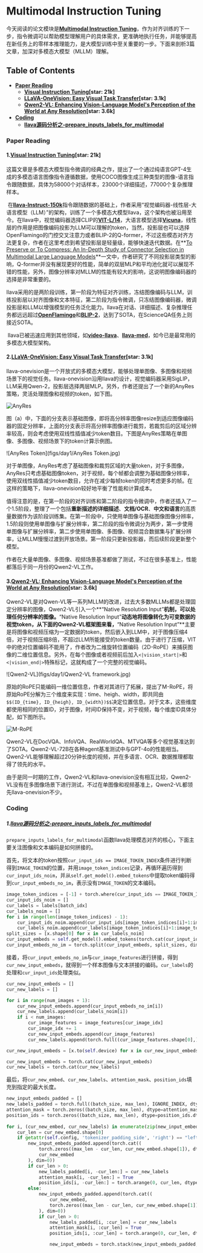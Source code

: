# Multimodal Instruction Tuning

今天阅读的论文模块是[**Multimodal Instruction Tuning**](https://github.com/BradyFU/Awesome-Multimodal-Large-Language-Models?tab=readme-ov-file#multimodal-instruction-tuning)，作为对齐训练的下一步，指令微调可以帮助模型理解用户的具体需求，更准确地执行任务，并能够提高在新任务上的零样本推理能力，是大模型训练中至关重要的一步。下面来剖析3篇文章，加深对多模态大模型（MLLM）理解。

## Table of Contents
- [**Paper Reading**](#Paper-Reading)
  - [**Visual Instruction Tuning**](#Visual-Instruction-Tuning)**[star: 21k]**
  - [**LLaVA-OneVision: Easy Visual Task Transfer**](#LLaVA-OneVision-Easy-Visual-Task-Transfer)**[star: 3.1k]**
  - [**Qwen2-VL: Enhancing Vision-Language Model's Perception of the World at Any Resolution**](#Qwen2-VL-Enhancing-Vision-Language-Models-Perception-of-the-World-at-Any-Resolution)**[star: 3.6k]**
- [**Coding**](#Coding)
  - [**llava源码分析之-prepare_inputs_labels_for_multimodal**](#llava源码分析之-prepare-inputs-labels-for-multimodal)



### Paper Reading

#### <a id="Visual-Instruction-Tuning"></a>1.[**Visual Instruction Tuning**](https://arxiv.org/pdf/2304.08485)**[star: 21k]**

​		这篇文章是多模态大模型指令微调的经典之作，提出了一个通过纯语言GPT-4生成的多模态语言图像指令遵循数据，使用COCO图像生成三种类型的图像-语言指令跟随数据，具体为58000个对话样本，23000个详细描述，77000个复杂推理样本。

​		在[**llava-Instruct-150k**](https://huggingface.co/datasets/liuhaotian/LLaVA-Instruct-150K)指令跟随数据的基础上，作者采用“视觉编码器-线性层-大语言模型（LLM）”的架构，训练了一个多模态大模型llava，这个架构也被沿用至今。在llava中，视觉编码器选择CLIP的[**VIT-L/14**](https://huggingface.co/openai/clip-vit-large-patch14)，大语言模型选择[**Vicuna**](https://huggingface.co/lmsys/vicuna-7b-v1.5)，线性层的作用是把图像编码投影为LLM可以理解的token，当然，投影层也可以选择OpenFlamingo的门控交叉注意力或者BLIP-2的Q-former，不过这些模态对齐方法更复杂，作者在这里考虑到希望投影层是轻量级，能够快速迭代数据。在**[To Preserve or To Compress: An In-Depth Study of Connector Selection in Multimodal Large Language Models](https://arxiv.org/pdf/2410.06765)**一文中，作者研究了不同投影层类型的影响，Q-former并没有展现更好的性能，简单的双层MLP和平均池化就可以展现不错的性能，另外，图像分辨率对MLLM的性能有较大的影响，这说明图像编码器的选择是非常重要的。

​		llava采用的是两阶段训练，第一阶段为特征对齐训练，冻结图像编码与LLM，训练投影层以对齐图像和文本特征，第二阶段为指令微调，只冻结图像编码器，微调投影层和LLM以增强模型的任务泛化能力。llava在对话、详细描述、复杂推理任务都远远超过[**OpenFlamingo**](https://arxiv.org/pdf/2308.01390)和[**BLIP-2**](https://arxiv.org/pdf/2301.12597)，达到了SOTA，在ScienceQA任务上则接近SOTA。

​	llava已被迅速应用到其他领域，如[**video-llava**](https://arxiv.org/pdf/2311.10122)、[**llava-med**](https://arxiv.org/pdf/2306.00890)，如今已是最常用的多模态大模型架构。



#### <a id="LLaVA-OneVision-Easy-Visual-Task-Transfer"></a>2.[**LLaVA-OneVision: Easy Visual Task Transfer**](https://arxiv.org/pdf/2408.03326)**[star: 3.1k]**

​		llava-onevision是一个开放式的多模态大模型，能够处理单图像、多图像和视频场景下的视觉任务。llava-onevision沿用llava的设计，视觉编码器采用SigLIP，LLM采用Qwen-2，投影层选择两层MLP。另外，作者还提出了一个新的AnyRes策略，灵活处理图像和视频的token，如下图。

![AnyRes](figs/day1/AnyRes.jpg)

​		图（a）中，下面的分支表示基础图像，即将高分辨率图像resize到适应图像编码器的固定分辨率，上面的分支表示将高分辨率图像进行裁剪，若裁剪后的区域分辨率较高，则会考虑使用双线性插值减少token数目。下图是AnyRes策略在单图像、多图像、视频场景下的token计算示例图。

![AnyRes Token](figs/day1/AnyRes Token.jpg)

​		对于单图像，AnyRes考虑了基础图像和裁剪区域的大量token，对于多图像，AnyRes只考虑基础图像token，对于视频，每个帧都会调整为基础图像分辨率，使用双线性插值减少token数目，允许在减少每帧token的同时考虑更多的帧。在这样的策略下，llava-onevision较好地平衡了性能和计算成本。

​		值得注意的是，在第一阶段的对齐训练和第二阶段的指令微调中，作者还插入了一个1.5阶段，整理了一个包括**重新描述的详细描述**、**文档/OCR**、**中文和语言**的高质量数据作为该阶段训练集。在第一阶段中，只使用单图像与基础图像图像分辨率，1.5阶段则使用单图像与扩展分辨率，第二阶段的指令微调分为两步，第一步使用单图像与扩展分辨率，第二步使用单图像、多图像、视频混合数据集与扩展分辨率，让MLLM慢慢过渡到开放场景。第一阶段只更新投影器，而后续阶段更新整个模型。

​		作者在大量单图像、多图像、视频场景基准都做了测试，不过在很多基准上，性能都落后于同一月份的Qwen2-VL工作。



#### 3.<a id="Qwen2-VL-Enhancing-Vision-Language-Models-Perception-of-the-World-at-Any-Resolution"></a>[**Qwen2-VL: Enhancing Vision-Language Model's Perception of the World at Any Resolution**](https://arxiv.org/pdf/2409.12191)**[star: 3.6k]**

​		Qwen2-VL是对Qwen-VL等一系列MLLM的改进，过去大多数MLLMs都是处理固定分辨率的图像，Qwen2-VL引入一个**“Native Resolution Input”**机制，可以处理任何分辨率的图像。**“Native Resolution Input”**动态地将图像转化为可变数据的视觉token，从下面的Qwen2-VL框架图来看，**“Native Resolution Input”**主要是将图像和视频压缩为一定数据的token，然后嵌入到LLM中，对于图像压缩4倍，对于视频压缩8倍，不超过LLM所能接受的token数量。由于进行了压缩，VIT中的绝对位置编码不能用了，作者改为二维旋转位置编码（2D-RoPE）来捕获图像的二维位置信息。另外，在每个图像或者视频前后加入`<|vision_start|>`和`<|vision_end|>`特殊标记，这就构成了一个完整的视觉编码。

![Qwen2-VL](figs/day1/Qwen2-VL framework.jpg)

​		原始的RoPE只能编码一维位置信息，作者对其进行了拓展，提出了M-RoPE，将原始RoPE分解为三个维度来实现：time、heigh、width，即共同由`$$(ID_{time}, ID_{heigh}, ID_{width})$$`决定位置信息。对于文本，这些维度都使用相同的位置ID，对于图像，时间ID保持不变，对于视频，每个维度ID具体分配，如下图所示。

![M-RoPE](figs/day1/M-RoPE.jpg)

​		Qwen2-VL在DocVQA、InfoVQA、RealWorldQA、MTVQA等多个视觉基准达到了SOTA。Qwen2-VL-72B在各种agent基准测试中与GPT-4o的性能相当。Qwen2-VL能够理解超过20分钟长度的视频，并在多语言、OCR、数据推理都取得了领先的水平。

​		由于是同一时期的工作，Qwen2-VL和llava-onevision没有相互比较，Qwen2-VL没有在多图像场景下进行测试，不过在单图像和视频基准上，Qwen2-VL都领先llava-onevision不少。



### Coding

##### 1.<a id="llava源码分析之-prepare-inputs-labels-for-multimodal"></a>[**llava源码分析之-prepare_inputs_labels_for_multimodal**](https://github.com/haotian-liu/LLaVA/blob/c121f0432da27facab705978f83c4ada465e46fd/llava/model/llava_arch.py#L145)

​		`prepare_inputs_labels_for_multimodal`函数llava处理模态对齐的核心，下面主要关注图像和文本编码是如何拼接的。

首先，将文本的token按照`cur_input_ids == IMAGE_TOKEN_INDEX`条件进行判断得到`IMAGE_TOKEN`的位置，并用`image_token_indices`记录，再循环遍历得到`cur_input_ids_noim`，并从`self.get_model().embed_tokens`中提取token编码得到`cur_input_embeds_no_im`，表示没有`IMAGE_TOKEN`的文本编码。

```python
image_token_indices = [-1] + torch.where(cur_input_ids == IMAGE_TOKEN_INDEX)[0].tolist() + [cur_input_ids.shape[0]]
cur_input_ids_noim = []
cur_labels = labels[batch_idx]
cur_labels_noim = []
for i in range(len(image_token_indices) - 1):
    cur_input_ids_noim.append(cur_input_ids[image_token_indices[i]+1:image_token_indices[i+1]])
    cur_labels_noim.append(cur_labels[image_token_indices[i]+1:image_token_indices[i+1]])
split_sizes = [x.shape[0] for x in cur_labels_noim]
cur_input_embeds = self.get_model().embed_tokens(torch.cat(cur_input_ids_noim))
cur_input_embeds_no_im = torch.split(cur_input_embeds, split_sizes, dim=0)
```

接着，将`cur_input_embeds_no_im`与`cur_image_features`进行拼接，得到`cur_new_input_embeds`，就得到一个样本图像与文本拼接的编码。`cur_labels`的处理和`cur_input_ids`处理类似。

```python
cur_new_input_embeds = []
cur_new_labels = []

for i in range(num_images + 1):
	cur_new_input_embeds.append(cur_input_embeds_no_im[i])
	cur_new_labels.append(cur_labels_noim[i])
	if i < num_images:
		cur_image_features = image_features[cur_image_idx]
		cur_image_idx += 1
		cur_new_input_embeds.append(cur_image_features)
		cur_new_labels.append(torch.full((cur_image_features.shape[0],), IGNORE_INDEX, device=cur_labels.device, dtype=cur_labels.dtype))

cur_new_input_embeds = [x.to(self.device) for x in cur_new_input_embeds]

cur_new_input_embeds = torch.cat(cur_new_input_embeds)
cur_new_labels = torch.cat(cur_new_labels)
```

最后，将`cur_new_embed`、`cur_new_labels`、`attention_mask`、`position_ids`填充到指定的最大长度。

```python
new_input_embeds_padded = []
new_labels_padded = torch.full((batch_size, max_len), IGNORE_INDEX, dtype=new_labels[0].dtype, device=new_labels[0].device)
attention_mask = torch.zeros((batch_size, max_len), dtype=attention_mask.dtype, device=attention_mask.device)
position_ids = torch.zeros((batch_size, max_len), dtype=position_ids.dtype, device=position_ids.device)
        
for i, (cur_new_embed, cur_new_labels) in enumerate(zip(new_input_embeds, new_labels)):
    cur_len = cur_new_embed.shape[0]
    if getattr(self.config, 'tokenizer_padding_side', 'right') == "left":
        new_input_embeds_padded.append(torch.cat((
            torch.zeros((max_len - cur_len, cur_new_embed.shape[1]), dtype=cur_new_embed.dtype, device=cur_new_embed.device),
            cur_new_embed
        ), dim=0))
        if cur_len > 0:
            new_labels_padded[i, -cur_len:] = cur_new_labels
            attention_mask[i, -cur_len:] = True
            position_ids[i, -cur_len:] = torch.arange(0, cur_len, dtype=position_ids.dtype, device=position_ids.device)
        else:
            new_input_embeds_padded.append(torch.cat((
                cur_new_embed,
                torch.zeros((max_len - cur_len, cur_new_embed.shape[1]), dtype=cur_new_embed.dtype, device=cur_new_embed.device)
            ), dim=0))
            if cur_len > 0:
                new_labels_padded[i, :cur_len] = cur_new_labels
                attention_mask[i, :cur_len] = True
                position_ids[i, :cur_len] = torch.arange(0, cur_len, dtype=position_ids.dtype, device=position_ids.device)

                new_input_embeds = torch.stack(new_input_embeds_padded, dim=0)
```





